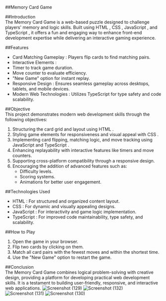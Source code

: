 ##Memory Card Game

##Introduction  
The Memory Card Game is a web-based puzzle designed to challenge players' memory and logic skills. Built using   HTML  ,   CSS  ,   JavaScript  , and   TypeScript  , it offers a fun and engaging way to enhance front-end development expertise while delivering an interactive gaming experience.

##Features  
-   Card Matching Gameplay  : Players flip cards to find matching pairs.
-   Interactive Elements  :
  - Timer to track game duration.
  - Move counter to evaluate efficiency.
  - "New Game" option for instant replay.
-   Responsive Design  : Ensures seamless gameplay across desktops, tablets, and mobile devices.
-   Modern Web Technologies  : Utilizes TypeScript for type safety and code scalability.

##Objective  
This project demonstrates modern web development skills through the following objectives:
1. Structuring the card grid and layout using   HTML  .
2. Styling game elements for responsiveness and visual appeal with   CSS  .
3. Implementing card flipping, matching logic, and move tracking using   JavaScript   and   TypeScript  .
4. Enhancing replayability with interactive features like timers and move counters.
5. Supporting cross-platform compatibility through a responsive design.
6. Encouraging the addition of advanced features such as:
   - Difficulty levels.
   - Scoring systems.
   - Animations for better user engagement.

##Technologies Used  
-   HTML  : For structured and organized content layout.
-   CSS  : For dynamic and visually appealing designs.
-   JavaScript  : For interactivity and game logic implementation.
-   TypeScript  : For improved code maintainability, type safety, and scalability.

##How to Play  
1. Open the game in your browser.
2. Flip two cards by clicking on them.
3. Match all card pairs with the fewest moves and within the shortest time.
4. Use the "New Game" option to restart the game.

##Conclusion  
The Memory Card Game combines logical problem-solving with creative design, providing a platform for developing practical web development skills. It is a testament to building user-friendly, responsive, and interactive web applications.
![Screenshot (129)](https://github.com/user-attachments/assets/9f6b8804-7967-4732-8827-022ee06ed4e4)
![Screenshot (132)](https://github.com/user-attachments/assets/ca3a2ab5-94c1-49b9-a616-ca120b8b8923)
![Screenshot (131)](https://github.com/user-attachments/assets/82b8395e-5502-47f1-b611-e40a7a4e50de)
![Screenshot (130)](https://github.com/user-attachments/assets/56159abc-fc64-4eb6-ad38-f67443294a97)

